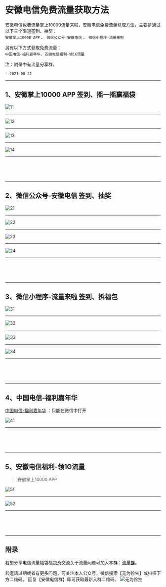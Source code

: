 # 安徽电信免费流量获取方法

安徽电信免费流量掌上10000流量来啦，安徽电信免费流量获取方法，主要是通过以下三个渠道签到、抽奖： <br/>
`安徽掌上10000 APP` 、 `微信公众号-安徽电信` 、 `微信小程序-流量来啦` <br/>


另有以下方式获取免费流量： <br/>
`中国电信-福利嘉年华`、`安徽电信福利-领1G流量` <br/>


注：附录中有流量分享群。

`--2021-08-22`

---

## 1、安徽掌上10000 APP  签到、摇一摇赢福袋

![11]( https://bitbucket.org/xu12345/document/raw/114a5f5c292cc412cd46304dc1d20cfda7c7a7f8/imgs/TelecomTraffic/11.jpg )

---

![12]( https://bitbucket.org/xu12345/document/raw/114a5f5c292cc412cd46304dc1d20cfda7c7a7f8/imgs/TelecomTraffic/12.jpg )

---

![13]( https://bitbucket.org/xu12345/document/raw/114a5f5c292cc412cd46304dc1d20cfda7c7a7f8/imgs/TelecomTraffic/13.jpg )

---

![14]( https://bitbucket.org/xu12345/document/raw/114a5f5c292cc412cd46304dc1d20cfda7c7a7f8/imgs/TelecomTraffic/14.jpg )

---

 <br/>
 <br/>
 <br/>

---

## 2、微信公众号-安徽电信 签到、抽奖

![21]( https://bitbucket.org/xu12345/document/raw/114a5f5c292cc412cd46304dc1d20cfda7c7a7f8/imgs/TelecomTraffic/21.jpg )

---

![22]( https://bitbucket.org/xu12345/document/raw/114a5f5c292cc412cd46304dc1d20cfda7c7a7f8/imgs/TelecomTraffic/22.jpg )

---

![23]( https://bitbucket.org/xu12345/document/raw/114a5f5c292cc412cd46304dc1d20cfda7c7a7f8/imgs/TelecomTraffic/23.jpg )

---

![24]( https://bitbucket.org/xu12345/document/raw/114a5f5c292cc412cd46304dc1d20cfda7c7a7f8/imgs/TelecomTraffic/24.jpg )

---

 <br/>
 <br/>
 <br/>

---

## 3、微信小程序-流量来啦 签到、拆福包

![31]( https://bitbucket.org/xu12345/document/raw/114a5f5c292cc412cd46304dc1d20cfda7c7a7f8/imgs/TelecomTraffic/31.jpg )

---

![32]( https://bitbucket.org/xu12345/document/raw/114a5f5c292cc412cd46304dc1d20cfda7c7a7f8/imgs/TelecomTraffic/32.jpg )

---

![33]( https://bitbucket.org/xu12345/document/raw/114a5f5c292cc412cd46304dc1d20cfda7c7a7f8/imgs/TelecomTraffic/33.jpg )

---

![34]( https://bitbucket.org/xu12345/document/raw/114a5f5c292cc412cd46304dc1d20cfda7c7a7f8/imgs/TelecomTraffic/34.jpg )

---

 <br/>
 <br/>
 <br/>

---

## 4、中国电信-福利嘉年华

[中国电信-福利嘉年华]( https://open.weixin.qq.com/connect/oauth2/authorize?appid=ww094e9c4b139f3b6e&redirect_uri=http%253A%252F%252Fwx2020.gstai.com%252Fahqy_gzh_yyl_v2%252Fcustomer%252Fshare.php%253Fu%253D%2526o%253DoE8I-wMgjIpHKAR5lGvreOd3o2pU%2526p%253D%2526co%253DoE8I-wMgjIpHKAR5lGvreOd3o2pU%2526cu%253DwmYUBdCQAAK5XsxsIimorizvgBXG5hHQ%2526st%253D2%2526code%253DFCa-cBvkYEIEmbKdx5Gj7oc1pMYmtzczhsnVwJoioF8%2526state%253Dah_qy&response_type=code&scope=snsapi_base&state=ah_qy#wechat_redirect ) ：只能在微信中打开


![41]( https://bitbucket.org/xu12345/document/raw/114a5f5c292cc412cd46304dc1d20cfda7c7a7f8/imgs/TelecomTraffic/41.jpg )

---

 <br/>
 <br/>
 <br/>

---

## 5、安徽电信福利-领1G流量

> 安徽掌上10000 APP

![51]( https://bitbucket.org/xu12345/document/raw/114a5f5c292cc412cd46304dc1d20cfda7c7a7f8/imgs/TelecomTraffic/51.jpg )

---

![52]( https://bitbucket.org/xu12345/document/raw/114a5f5c292cc412cd46304dc1d20cfda7c7a7f8/imgs/TelecomTraffic/52.jpg )

---

 <br/>
 <br/>
 <br/>

---

## 附录

若想分享电信流量福袋福包及交流关于流量问题可加入本群：[流量群]( https://bitbucket.org/xu12345/document/raw/114a5f5c292cc412cd46304dc1d20cfda7c7a7f8/imgs/TelecomTraffic/wxgGroup.jpg )。

若邀请过期或者有更多问题，可关注本人公众号，微信搜索【无为徐生】或扫描下方二维码。
回复【安徽电信群】即可获取最新入群二维码。
![无为徐生]( https://bitbucket.org/xu12345/document/raw/114a5f5c292cc412cd46304dc1d20cfda7c7a7f8/imgs/weixin/wuweixusheng.png )



